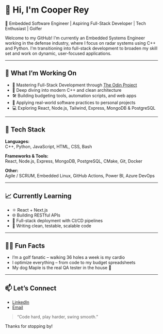 # 👋 Hi, I'm Cooper Rey

🚀 Embedded Software Engineer | Aspiring Full-Stack Developer | Tech Enthusiast | Golfer

Welcome to my GitHub! I'm currently an Embedded Systems Engineer working in the defense industry, where I focus on radar systems using C++ and Python. I'm transitioning into full-stack development to broaden my skill set and work on dynamic, user-focused applications.

---

## 💼 What I’m Working On

- 🧱 Mastering Full-Stack Development through [The Odin Project](https://www.theodinproject.com)
- 🧠 Deep diving into modern C++ and clean architecture
- 🛠 Building budgeting tools, automation scripts, and web apps
- 🎯 Applying real-world software practices to personal projects
- 💻 Exploring React, Node.js, Tailwind, Express, MongoDB & PostgreSQL

---

## 🧰 Tech Stack

**Languages:**  
C++, Python, JavaScript, HTML, CSS, Bash

**Frameworks & Tools:**  
React, Node.js, Express, MongoDB, PostgreSQL, CMake, Git, Docker

**Other:**  
Agile / SCRUM, Embedded Linux, GitHub Actions, Power BI, Azure DevOps

---

## 📈 Currently Learning

- ⚛️ React + Next.js  
- 🌐 Building RESTful APIs  
- 🔐 Full-stack deployment with CI/CD pipelines  
- 🧪 Writing clean, testable, scalable code

---

## 🏌️‍♂️ Fun Facts

- I’m a golf fanatic – walking 36 holes a week is my cardio
- I optimize everything – from code to my budget spreadsheets
- My dog Maple is the real QA tester in the house 🐶

---

## 📫 Let’s Connect

- [LinkedIn](linkedin.com/in/cooper-rey)  
- [Email](mailto:rey.m.cooper@gmail.com)

> “Code hard, play harder, swing smooth.”

Thanks for stopping by!
